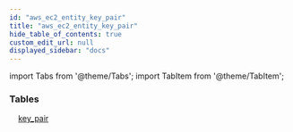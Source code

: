 ```yaml
---
id: "aws_ec2_entity_key_pair"
title: "aws_ec2_entity_key_pair"
hide_table_of_contents: true
custom_edit_url: null
displayed_sidebar: "docs"
---
```


import Tabs from '@theme/Tabs';
import TabItem from '@theme/TabItem';

<Tabs queryString="view">
  <TabItem value="components" label="Components" default>

### Tables

    [key_pair](../../aws/tables/aws_ec2_entity_key_pair.KeyPair)

</TabItem>
  <TabItem value="code-examples" label="Code examples">

</TabItem>
</Tabs>
